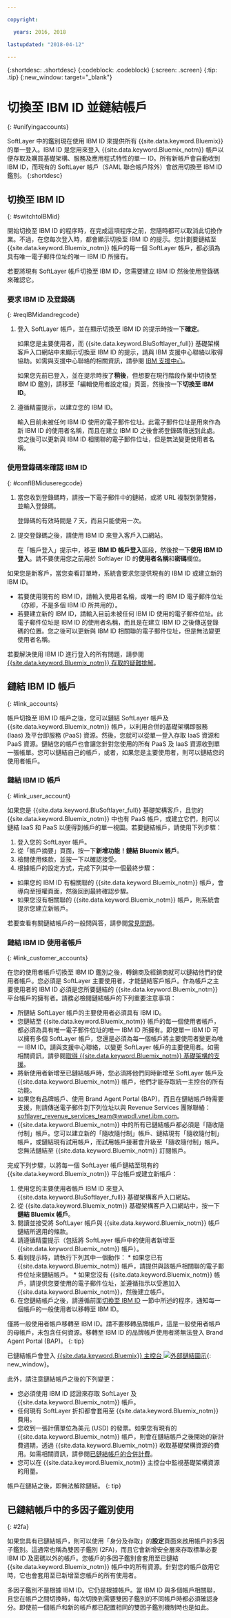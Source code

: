```yaml
---

copyright:

  years: 2016, 2018

lastupdated: "2018-04-12"

---
```


{:shortdesc: .shortdesc}
{:codeblock: .codeblock}
{:screen: .screen}
{:tip: .tip}
{:new_window: target="_blank"}

# 切換至 IBM ID 並鏈結帳戶
{: #unifyingaccounts}

SoftLayer 中的鑑別現在使用 IBM ID 來提供所有 {{site.data.keyword.Bluemix}} 的單一登入。IBM ID 是您用來登入 {{site.data.keyword.Bluemix_notm}} 帳戶以便存取及購買基礎架構、服務及應用程式特性的單一 ID。所有新帳戶會自動收到 IBM ID，而現有的 SoftLayer 帳戶（SAML 聯合帳戶除外）會啟用切換至 IBM ID 鑑別。
{:shortdesc}

## 切換至 IBM ID
{: #switchtoIBMid}

開始切換至 IBM ID 的程序時，在完成這項程序之前，您隨時都可以取消此切換作業。不過，在您每次登入時，都會顯示切換至 IBM ID 的提示。您計劃要鏈結至 {{site.data.keyword.Bluemix_notm}} 帳戶的每一個 SoftLayer 帳戶，都必須為具有唯一電子郵件位址的唯一 IBM ID 所擁有。

若要將現有 SoftLayer 帳戶切換至 IBM ID，您需要建立 IBM ID 然後使用登錄碼來確認它。

### 要求 IBM ID 及登錄碼
{: #reqIBMidandregcode}

1. 登入 SoftLayer 帳戶，並在顯示切換至 IBM ID 的提示時按一下**確定**。

   如果您是主要使用者，而 {{site.data.keyword.BluSoftlayer_full}} 基礎架構客戶入口網站中未顯示切換至 IBM ID 的提示，請與 IBM 支援中心聯絡以取得協助。如需與支援中心聯絡的相關資訊，請參閱 [IBM 支援中心](/docs/get-support/howtogetsupport.html#getting-customer-support)。

   如果您先前已登入，並在提示時按了**稍後**，但想要在現行階段作業中切換至 IBM ID 鑑別，請移至「編輯使用者設定檔」頁面，然後按一下**切換至 IBM ID**。

2. 遵循精靈提示，以建立您的 IBM ID。

   輸入目前未被任何 IBM ID 使用的電子郵件位址。此電子郵件位址是用來作為新 IBM ID 的使用者名稱，而且在建立 IBM ID 之後會將登錄碼傳送到此處。您之後可以更新與 IBM ID 相關聯的電子郵件位址，但是無法變更使用者名稱。

### 使用登錄碼來確認 IBM ID
{: #confIBMiduseregcode}

1. 當您收到登錄碼時，請按一下電子郵件中的鏈結，或將 URL 複製到瀏覽器，並輸入登錄碼。

   登錄碼的有效時間是 7 天，而且只能使用一次。

2. 提交登錄碼之後，請使用 IBM ID 來登入客戶入口網站。

   在「帳戶登入」提示中，移至 **IBM ID 帳戶登入**區段，然後按一下**使用 IBM ID 登入**。請不要使用您之前用於 Softlayer ID 的**使用者名稱**和**密碼**欄位。

如果您是新客戶，當您查看訂單時，系統會要求您提供現有的 IBM ID 或建立新的 IBM ID。
  * 若要使用現有的 IBM ID，請輸入使用者名稱，或唯一的 IBM ID 電子郵件位址（亦即，不是多個 IBM ID 所共用的）。
  * 若要建立新的 IBM ID，請輸入目前未被任何 IBM ID 使用的電子郵件位址。此電子郵件位址是 IBM ID 的使用者名稱，而且是在建立 IBM ID 之後傳送登錄碼的位置。您之後可以更新與 IBM ID 相關聯的電子郵件位址，但是無法變更使用者名稱。

若要解決使用 IBM ID 進行登入的所有問題，請參閱 [{{site.data.keyword.Bluemix_notm}} 存取的疑難排解](/docs/troubleshoot/ts_accessing.html#accessing)。


## 鏈結 IBM ID 帳戶
{: #link_accounts}

帳戶切換至 IBM ID 帳戶之後，您可以鏈結 SoftLayer 帳戶及 {{site.data.keyword.Bluemix_notm}} 帳戶，以利用合併的基礎架構即服務 (Iaas) 及平台即服務 (PaaS) 資源。然後，您就可以從單一登入存取 IaaS 資源和 PaaS 資源。鏈結您的帳戶也會讓您針對您使用的所有 PaaS 及 IaaS 資源收到單一張帳單。您可以鏈結自己的帳戶，或者，如果您是主要使用者，則可以鏈結您的使用者帳戶。

### 鏈結 IBM ID 帳戶
{: #link_user_account}

如果您是 {{site.data.keyword.BluSoftlayer_full}} 基礎架構客戶，且您的 {{site.data.keyword.Bluemix_notm}} 中也有 PaaS 帳戶，或建立它們，則可以鏈結 IaaS 和 PaaS 以便得到帳戶的單一視圖。若要鏈結帳戶，請使用下列步驟：
1. 登入您的 SoftLayer 帳戶。
2. 從「帳戶摘要」頁面，按一下**新增功能！鏈結 Bluemix 帳戶**。
3. 檢閱使用條款，並按一下以確認接受。
4. 根據帳戶的設定方式，完成下列其中一個最終步驟：
  * 如果您的 IBM ID 有相關聯的 {{site.data.keyword.Bluemix_notm}} 帳戶，會導向至授權頁面，然後回到最終確認步驟。
  * 如果您沒有相關聯的 {{site.data.keyword.Bluemix_notm}} 帳戶，則系統會提示您建立新帳戶。

若要查看有關鏈結帳戶的一般問與答，請參閱[常見問題](/docs/account/account_faq.html#al_login)。

### 鏈結 IBM ID 使用者帳戶
{: #link_customer_accounts}

在您的使用者帳戶切換至 IBM ID 鑑別之後，轉銷商及經銷商就可以鏈結他們的使用者帳戶。您必須是 SoftLayer 主要使用者，才能鏈結客戶帳戶。作為帳戶之主要使用者的 IBM ID 必須是您所要鏈結的 {{site.data.keyword.Bluemix_notm}} 平台帳戶的擁有者。請務必檢閱鏈結帳戶的下列重要注意事項：

  * 所鏈結 SoftLayer 帳戶的主要使用者必須具有 IBM ID。
  * 您鏈結至 {{site.data.keyword.Bluemix_notm}} 帳戶的每一個使用者帳戶，都必須為具有唯一電子郵件位址的唯一 IBM ID 所擁有。即使單一 IBM ID 可以擁有多個 SoftLayer 帳戶，您還是必須為每一個帳戶將主要使用者變更為唯一 IBM ID。請與支援中心聯絡，以變更 SoftLayer 帳戶的主要使用者。如需相關資訊，請參閱[取得 {{site.data.keyword.Bluemix_notm}} 基礎架構的支援](/docs/customer-portal/cpsupport.html)。
  * 將新使用者新增至已鏈結帳戶時，您必須將他們同時新增至 SoftLayer 帳戶及 {{site.data.keyword.Bluemix_notm}} 帳戶，他們才能存取統一主控台的所有功能。
  * 如果您有品牌帳戶、使用 Brand Agent Portal (BAP)，而且在鏈結帳戶時需要支援，則請傳送電子郵件到下列位址以與 Revenue Services 團隊聯絡：softlayer_revenue_services_team@wwpdl.vnet.ibm.com。
  * {{site.data.keyword.Bluemix_notm}} 中的所有已鏈結帳戶都必須是「隨收隨付制」帳戶。您可以建立新的「隨收隨付制」帳戶、鏈結現有「隨收隨付制」帳戶，或鏈結現有試用帳戶，而試用帳戶接著會升級至「隨收隨付制」帳戶。您無法鏈結至 {{site.data.keyword.Bluemix_notm}} 訂閱帳戶。

完成下列步驟，以將每一個 SoftLayer 帳戶鏈結至現有的 {{site.data.keyword.Bluemix_notm}} 平台帳戶或建立新帳戶：

   1. 使用您的主要使用者帳戶 IBM ID 來登入 {{site.data.keyword.BluSoftlayer_full}} 基礎架構客戶入口網站。
   2. 從 {{site.data.keyword.Bluemix_notm}} 基礎架構客戶入口網站中，按一下**鏈結 Bluemix 帳戶**。
   3. 閱讀並接受將 SoftLayer 帳戶與 {{site.data.keyword.Bluemix_notm}} 帳戶鏈結所適用的條款。
   4. 請遵循精靈提示（包括將 SoftLayer 帳戶中的使用者新增至 {{site.data.keyword.Bluemix_notm}} 帳戶）。
   5. 看到提示時，請執行下列其中一個動作：
     * 如果您已有 {{site.data.keyword.Bluemix_notm}} 帳戶，請提供與該帳戶相關聯的電子郵件位址來鏈結帳戶。
     * 如果您沒有 {{site.data.keyword.Bluemix_notm}} 帳戶，請提供您要使用的電子郵件位址，並遵循指示以受邀加入 {{site.data.keyword.Bluemix_notm}}，然後建立帳戶。
   6. 在您鏈結帳戶之後，請遵循前面[切換至 IBM ID](/docs/account/softlayerlink.html#switchtoIBMid) 一節中所述的程序，通知每一個帳戶的一般使用者以移轉至 IBM ID。

僅將一般使用者帳戶移轉至 IBM ID。請不要移轉品牌帳戶，這是一般使用者帳戶的母帳戶，未包含任何資源。移轉至 IBM ID 的品牌帳戶使用者將無法登入 Brand Agent Portal (BAP)。
{: tip}

已鏈結帳戶會登入 [{{site.data.keyword.Bluemix}} 主控台 ![外部鏈結圖示](../icons/launch-glyph.svg)](https://console.bluemix.net){: new_window}。

此外，請注意鏈結帳戶之後的下列變更：
  * 您必須使用 IBM ID 認證來存取 SoftLayer 及 {{site.data.keyword.Bluemix_notm}} 帳戶。
  * 任何現有 SoftLayer 折扣都會套用至 {{site.data.keyword.Bluemix_notm}} 費用。
  * 您收到一張計價單位為美元 (USD) 的發票。如果您有現有的 {{site.data.keyword.Bluemix_notm}} 帳戶，則會在鏈結帳戶之後開始的新計費週期，透過 {{site.data.keyword.Bluemix_notm}} 收取基礎架構資源的費用。如需相關資訊，請參閱[已鏈結帳戶的合併計費](/docs/account/linking_accounts.html)。
  * 您可以在 {{site.data.keyword.Bluemix_notm}} 主控台中監視基礎架構資源的用量。

帳戶在鏈結之後，即無法解除鏈結。
{: tip}

## 已鏈結帳戶中的多因子鑑別使用
{: #2fa}

如果您具有已鏈結帳戶，則可以使用「身分及存取」的**設定**頁面來啟用帳戶的多因子鑑別。這通常也稱為雙因子鑑別 (2FA)，而且它會新增安全層來存取標準必要 IBM ID 及密碼以外的帳戶。您帳戶的多因子鑑別會套用至已鏈結 {{site.data.keyword.Bluemix_notm}} 帳戶中的所有資源。針對您的帳戶啟用它時，它也會套用至已新增至您帳戶的所有使用者。

多因子鑑別不是根據 IBM ID。它仍是根據帳戶。當 IBM ID 與多個帳戶相關聯，且您在帳戶之間切換時，每次切換到需要雙因子鑑別的不同帳戶時都必須確認身分。即使前一個帳戶和新的帳戶都已配置相同的雙因子鑑別機制時也是如此。
